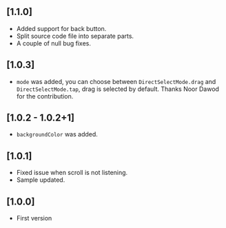 ## [1.1.0]

* Added support for back button.
* Split source code file into separate parts.
* A couple of null bug fixes.

## [1.0.3]

* `mode` was added, you can choose between `DirectSelectMode.drag` and `DirectSelectMode.tap`, drag is selected by default. Thanks Noor Dawod for the contribution.

## [1.0.2 - 1.0.2+1]

* `backgroundColor` was added.

## [1.0.1]

* Fixed issue when scroll is not listening.
* Sample updated.

## [1.0.0]

* First version
